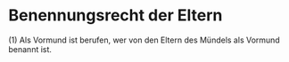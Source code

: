 # Benennungsrecht der Eltern

(1) Als Vormund ist berufen, wer von den Eltern des Mündels als Vormund benannt ist.